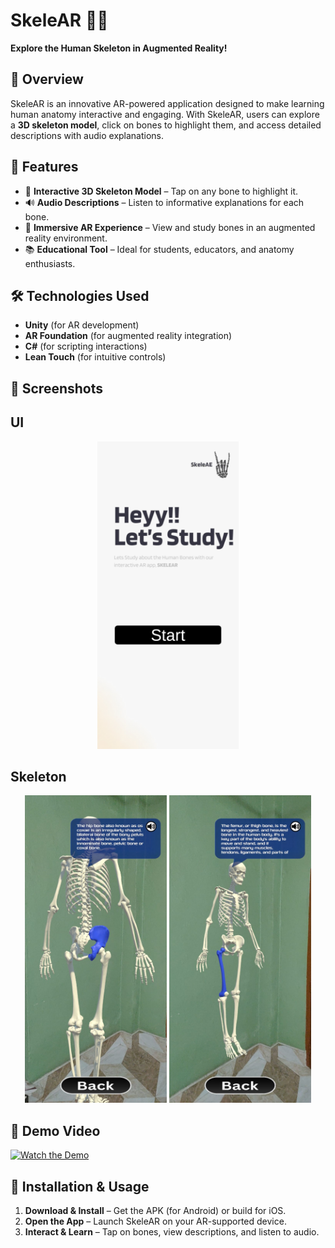 # SkeleAR 🦴📱

**Explore the Human Skeleton in Augmented Reality!**

## 📌 Overview
SkeleAR is an innovative AR-powered application designed to make learning human anatomy interactive and engaging. With SkeleAR, users can explore a **3D skeleton model**, click on bones to highlight them, and access detailed descriptions with audio explanations.

## 🎯 Features
- 🦴 **Interactive 3D Skeleton Model** – Tap on any bone to highlight it.
- 🔊 **Audio Descriptions** – Listen to informative explanations for each bone.
- 🎨 **Immersive AR Experience** – View and study bones in an augmented reality environment.
- 📚 **Educational Tool** – Ideal for students, educators, and anatomy enthusiasts.

## 🛠️ Technologies Used
- **Unity** (for AR development)
- **AR Foundation** (for augmented reality integration)
- **C#** (for scripting interactions)
- **Lean Touch** (for intuitive controls)

## 📸 Screenshots
## UI

<div align="center">
  <img src="SkeleAR%20images/skeleAR1%20(4).jpeg" alt="Skeleton Model" width="45%">
</div>

## Skeleton

<div align="center">
  <img src="SkeleAR%20images/skeleAR1%20(1).jpeg" alt="Skeleton Model" width="45%">
  <img src="SkeleAR%20images/skeleAR1%20(3).jpeg" alt="Skeleton Model" width="45%">
</div>


## 🎥 Demo Video  
[![Watch the Demo](https://youtube.com/shorts/BcvJbpVmjLo?si=rxI7IPcBF1A0N5tL)](https://youtube.com/shorts/BcvJbpVmjLo?si=rxI7IPcBF1A0N5tL)  

## 📲 Installation & Usage
1. **Download & Install** – Get the APK (for Android) or build for iOS.
2. **Open the App** – Launch SkeleAR on your AR-supported device.
3. **Interact & Learn** – Tap on bones, view descriptions, and listen to audio.

